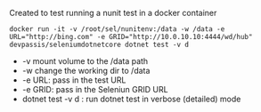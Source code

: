 Created to test running a nunit test in a docker container

`docker run -it -v /root/sel/nunitenv:/data -w /data -e URL="http://bing.com" -e GRID="http://10.0.10.10:4444/wd/hub" devpassis/seleniumdotnetcore dotnet test -v d`

* -v mount volume to the /data path
* -w change the working dir to /data
* -e URL: pass in the test URL
* -e GRID: pass in the Seleniun GRID URL
* dotnet test -v d : run dotnet test in verbose (detailed) mode
